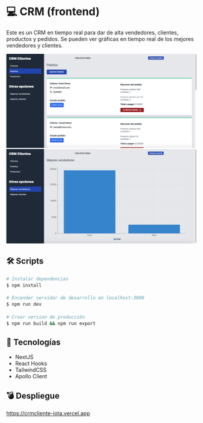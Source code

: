 # 💻 CRM (frontend)

Este es un CRM en tiempo real para dar de alta vendedores, clientes, productos y pedidos. Se pueden ver gráficas en tiempo real de los mejores vendedores y clientes.

![Home CRM](.readme-static/Home.png)
![Charts CRM](.readme-static/Charts.png)

## 🛠 Scripts

```bash
# Instalar dependencias
$ npm install

# Encender servidor de desarrollo en localhost:3000
$ npm run dev

# Crear version de producción
$ npm run build && npm run export

```

## 💎 Tecnologías

- NextJS
- React Hooks
- TailwindCSS
- Apollo Client

## 💣 Despliegue

https://crmcliente-iota.vercel.app
